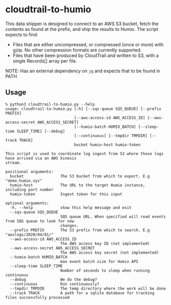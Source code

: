 # cloudtrail-to-humio

This data shipper is designed to connect to an AWS S3 bucket, fetch the contents as found at the prefix, and ship the results to Humio. The script expects to find:

 - Files that are either uncompressed, or compressed (once or more) with gzip. No other compression formats are currently supported.
 - Files that have been produced by CloudTrail and written to S3, with a single Records[] array per file.

NOTE: Has an external dependency on `jq` and expects that to be found in PATH


 ## Usage

    % python3 cloudtrail-to-humio.py --help
    usage: cloudtrail-to-humio.py [-h] [--sqs-queue SQS_QUEUE] [--prefix PREFIX]
                                  [--aws-access-id AWS_ACCESS_ID] [--aws-access-secret AWS_ACCESS_SECRET]
                                  [--humio-batch HUMIO_BATCH] [--sleep-time SLEEP_TIME] [--debug]
                                  [--continuous] [--tmpdir TMPDIR] [--track TRACK]
                                  bucket humio-host humio-token

    This script is used to coordinate log ingest from S3 where those logs have arrived via an AWS kinesis
    stream.

    positional arguments:
      bucket                The S3 bucket from which to export. E.g "demo.humio.xyz"
      humio-host            The URL to the target Humio instance, including port number
      humio-token           Ingest token for this input

    optional arguments:
      -h, --help            show this help message and exit
      --sqs-queue SQS_QUEUE
                            SQS queue URL. When specified will read events from SQS queue to look for new
                            changes.
      --prefix PREFIX       The S3 prefix from which to search. E.g "awslogs/2020/04/01/"
      --aws-access-id AWS_ACCESS_ID
                            The AWS access key ID (not implemented)
      --aws-access-secret AWS_ACCESS_SECRET
                            The AWS access key secret (not implemented)
      --humio-batch HUMIO_BATCH
                            max event batch size for Humio API
      --sleep-time SLEEP_TIME
                            Number of seconds to sleep when running continuous
      --debug               We do the debug?
      --continuous          Run continuously?
      --tmpdir TMPDIR       The temp directory where the work will be done
      --track TRACK         A path for a sqlite database for tracking files successfully processed